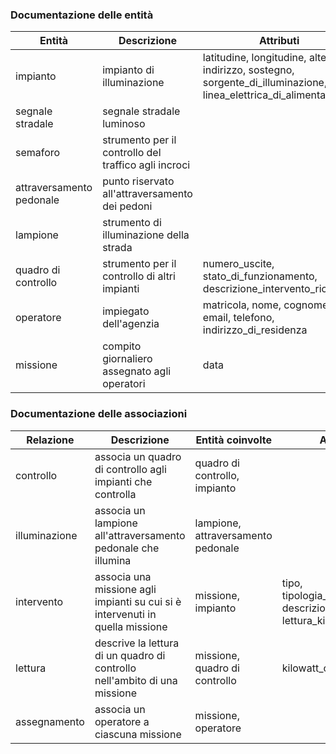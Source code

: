 ### Documentazione delle entità

| Entità                   | Descrizione                                          | Attributi                                                                                                          | Identificatore            |
|--                        | -                                                    | -                                                                                                                  | -                         |
| impianto                 | impianto di illuminazione                            | latitudine, longitudine, altezza, indirizzo, sostegno, sorgente_di_illuminazione, linea_elettrica_di_alimentazione | codice                    |
| segnale stradale         | segnale stradale luminoso                            |                                                                                                                    |                           |
| semaforo                 | strumento per il controllo del traffico agli incroci |                                                                                                                    |                           |
| attraversamento pedonale | punto riservato all'attraversamento dei pedoni       |                                                                                                                    |                           |
| lampione                 | strumento di illuminazione della strada              |                                                                                                                    |                           |
| quadro di controllo      | strumento per il controllo di altri impianti         | numero_uscite, stato_di_funzionamento, descrizione_intervento_richiesto                                            |                           |
| operatore                | impiegato dell'agenzia                               | matricola, nome, cognome, email, telefono, indirizzo_di_residenza                                                  | matricola                 |
| missione                 | compito giornaliero assegnato agli operatori         | data                                                                                                               | data, matricola_operatore |


### Documentazione delle associazioni

| Relazione     | Descrizione                                                                   | Entità coinvolte                   | Attributi                                                       |
|--             | -                                                                             | -                                  | -                                                               |
| controllo     | associa un quadro di controllo agli impianti che controlla                    | quadro di controllo, impianto      |                                                                 |
| illuminazione | associa un lampione all'attraversamento pedonale che illumina                 | lampione, attraversamento pedonale |                                                                 |
| intervento    | associa una missione agli impianti su cui si è intervenuti in quella missione | missione, impianto                 | tipo, tipologia_manutenzione, descrizione, lettura_kilowatt_ora |
| lettura       | descrive la lettura di un quadro di controllo nell'ambito di una missione     | missione, quadro di controllo      | kilowatt_ora                                                    |
| assegnamento  | associa un operatore a ciascuna missione                                      | missione, operatore                |                                                                 |

